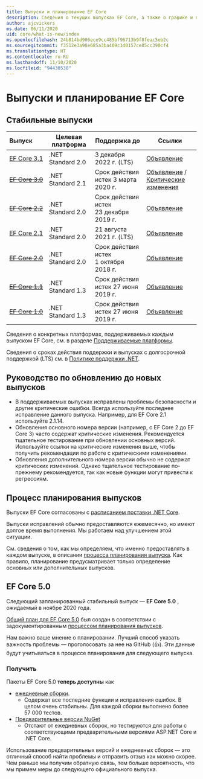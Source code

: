 ```yaml
---
title: Выпуски и планирование EF Core
description: Сведения о текущих выпусках EF Core, а также о графике и планах на будущие выпуски.
author: ajcvickers
ms.date: 06/11/2020
uid: core/what-is-new/index
ms.openlocfilehash: 24b814bd906ece9cc485bf96713b9f8feac5eb2c
ms.sourcegitcommit: f3512e3a98e685a3ba409c1d0157ce85cc390cf4
ms.translationtype: HT
ms.contentlocale: ru-RU
ms.lasthandoff: 11/10/2020
ms.locfileid: "94430538"
---
```

# <a name="ef-core-releases-and-planning"></a>Выпуски и планирование EF Core

## <a name="stable-releases"></a>Стабильные выпуски

| Выпуск | Целевая платформа | Поддержка до | Ссылки
|:--------|------------------|-----------------|------
| [EF Core 3.1](https://www.nuget.org/packages/Microsoft.EntityFrameworkCore) | .NET Standard 2.0 | 3 декабря 2022 г. (LTS) | [Объявление](https://devblogs.microsoft.com/dotnet/announcing-entity-framework-core-3-1-and-entity-framework-6-4/)
| ~~[EF Core 3.0](https://www.nuget.org/packages/Microsoft.EntityFrameworkCore/3.0.3)~~ | .NET Standard 2.1 | Срок действия истек 3 марта 2020 г. | [Объявление](https://devblogs.microsoft.com/dotnet/announcing-ef-core-3-0-and-ef-6-3-general-availability/) / [Критические изменения](xref:core/what-is-new/ef-core-3.x/breaking-changes)
| ~~[EF Core 2.2](https://www.nuget.org/packages/Microsoft.EntityFrameworkCore/2.2.6)~~ | .NET Standard 2.0 | Срок действия истек 23 декабря 2019 г. | [Объявление](https://devblogs.microsoft.com/dotnet/announcing-entity-framework-core-2-2/)
| [EF Core 2.1](https://www.nuget.org/packages/Microsoft.EntityFrameworkCore/2.1.14) | .NET Standard 2.0 | 21 августа 2021 г. (LTS) | [Объявление](https://devblogs.microsoft.com/dotnet/announcing-entity-framework-core-2-1/)
| ~~[EF Core 2.0](https://www.nuget.org/packages/Microsoft.EntityFrameworkCore/2.0.3)~~ | .NET Standard 2.0 | Срок действия истек 1 октября 2018 г. | [Объявление](https://devblogs.microsoft.com/dotnet/announcing-entity-framework-core-2-0/)
| ~~[EF Core 1.1](https://www.nuget.org/packages/Microsoft.EntityFrameworkCore/1.1.6)~~ | .NET Standard 1.3 | Срок действия истек 27 июня 2019 г. | [Объявление](https://devblogs.microsoft.com/dotnet/announcing-entity-framework-core-1-1/)
| ~~[EF Core 1.0](https://www.nuget.org/packages/Microsoft.EntityFrameworkCore/1.0.6)~~ | .NET Standard 1.3 | Срок действия истек 27 июня 2019 г. | [Объявление](https://devblogs.microsoft.com/dotnet/entity-framework-core-1-0-0-available/)

Сведения о конкретных платформах, поддерживаемых каждым выпуском EF Core, см. в разделе [Поддерживаемые платформы](xref:core/miscellaneous/platforms).

Сведения о сроках действия поддержки и выпусках с долгосрочной поддержкой (LTS) см. в [Политике поддержки .NET](https://dotnet.microsoft.com/platform/support/policy/dotnet-core).

## <a name="guidance-on-updating-to-new-releases"></a>Руководство по обновлению до новых выпусков

* В поддерживаемых выпусках исправлены проблемы безопасности и другие критические ошибки. Всегда используйте последнее исправление данного выпуска. Например, для EF Core 2.1 используйте 2.1.14.
* Обновления основного номера версии (например, с EF Core 2 до EF Core 3) часто содержат критические изменения. Рекомендуется тщательное тестирование при обновлении основных версий. Используйте ссылки на критические изменения выше, чтобы получить рекомендации по работе с критическими изменениями.
* Обновления дополнительного номера версии обычно не содержат критических изменений. Однако тщательное тестирование по-прежнему рекомендуется, так как новые функции могут привести к регрессиям.

## <a name="release-planning-and-schedules"></a>Процесс планирования выпусков

Выпуски EF Core согласованы с [расписанием поставки .NET Core](https://github.com/dotnet/core/blob/master/roadmap.md).

Выпуски исправлений обычно предоставляются ежемесячно, но имеют долгое время выполнения.
Мы работаем над улучшением этой ситуации.

См. сведения о том, как мы определяем, что именно предоставлять в каждом выпуске, в описании [процесса планирования выпуска](xref:core/what-is-new/release-planning).
Как правило, планирование предусматривает только определение основных или дополнительных выпусков.

## <a name="ef-core-50"></a>EF Core 5.0

Следующий запланированный стабильный выпуск — **EF Core 5.0** , ожидаемый в ноябре 2020 года.

[Общий план для EF Core 5.0](xref:core/what-is-new/ef-core-5.0/plan) был создан в соответствии с задокументированным [процессом планирования выпусков](xref:core/what-is-new/release-planning).

Нам важно ваше мнение о планировании.
Лучший способ указать важность проблемы — проголосовать за нее на GitHub (👍).
Эти данные будут учитываться в процессе планирования для следующего выпуска.

### <a name="get-it-now"></a>Получить

Пакеты EF Core 5.0 **теперь доступны** как

* [ежедневные сборки](https://github.com/dotnet/aspnetcore/blob/master/docs/DailyBuilds.md).
  * Содержат все последние функции и исправления ошибок. В целом очень стабильны. Для каждой сборки выполнено более 57 000 тестов.
* [Предварительные версии NuGet](https://www.nuget.org/packages/Microsoft.EntityFrameworkCore)
  * Отстают от ежедневных сборок, но тестируются для работы с соответствующими предварительными версиями ASP.NET Core и .NET Core.

Использование предварительных версий и ежедневных сборок — это отличный способ найти проблемы и отправить отзыв как можно скорее.
Чем раньше мы получим обратную связь, тем больше вероятность, что мы примем меры до следующего официального выпуска.

